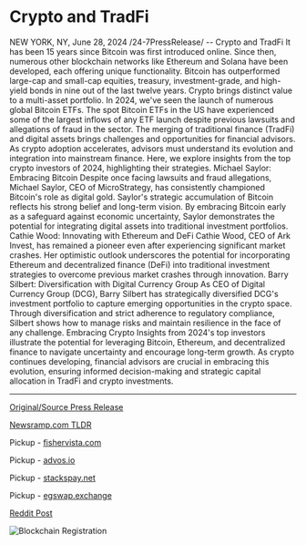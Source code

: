 # Crypto and TradFi

NEW YORK, NY, June 28, 2024 /24-7PressRelease/ -- Crypto and TradFi  It has been 15 years since Bitcoin was first introduced online. Since then, numerous other blockchain networks like Ethereum and Solana have been developed, each offering unique functionality. Bitcoin has outperformed large-cap and small-cap equities, treasury, investment-grade, and high-yield bonds in nine out of the last twelve years.  Crypto brings distinct value to a multi-asset portfolio. In 2024, we've seen the launch of numerous global Bitcoin ETFs. The spot Bitcoin ETFs in the US have experienced some of the largest inflows of any ETF launch despite previous lawsuits and allegations of fraud in the sector.  The merging of traditional finance (TradFi) and digital assets brings challenges and opportunities for financial advisors. As crypto adoption accelerates, advisors must understand its evolution and integration into mainstream finance. Here, we explore insights from the top crypto investors of 2024, highlighting their strategies.  Michael Saylor: Embracing Bitcoin  Despite once facing lawsuits and fraud allegations, Michael Saylor, CEO of MicroStrategy, has consistently championed Bitcoin's role as digital gold. Saylor's strategic accumulation of Bitcoin reflects his strong belief and long-term vision. By embracing Bitcoin early as a safeguard against economic uncertainty, Saylor demonstrates the potential for integrating digital assets into traditional investment portfolios.  Cathie Wood: Innovating with Ethereum and DeFi  Cathie Wood, CEO of Ark Invest, has remained a pioneer even after experiencing significant market crashes. Her optimistic outlook underscores the potential for incorporating Ethereum and decentralized finance (DeFi) into traditional investment strategies to overcome previous market crashes through innovation.  Barry Silbert: Diversification with Digital Currency Group  As CEO of Digital Currency Group (DCG), Barry Silbert has strategically diversified DCG's investment portfolio to capture emerging opportunities in the crypto space. Through diversification and strict adherence to regulatory compliance, Silbert shows how to manage risks and maintain resilience in the face of any challenge.  Embracing Crypto  Insights from 2024's top investors illustrate the potential for leveraging Bitcoin, Ethereum, and decentralized finance to navigate uncertainty and encourage long-term growth. As crypto continues developing, financial advisors are crucial in embracing this evolution, ensuring informed decision-making and strategic capital allocation in TradFi and crypto investments. 

---

[Original/Source Press Release](https://www.24-7pressrelease.com/press-release/512096/crypto-and-tradfi)
                    

[Newsramp.com TLDR](https://newsramp.com/curated-news/top-crypto-investors-of-2024-embrace-bitcoin-ethereum-and-defi-for-long-term-growth/9c7d20856085dd77c8619b3e4a2810ad) 


Pickup - [fishervista.com](https://fishervista.com/en/evolution-of-crypto-and-tradfi-insights-from-top-investors-of-2024/20244566)

Pickup - [advos.io](https://advos.io/en/crypto-and-tradfi-insights-from-leading-investors-on-integration-and-growth/20244566)

Pickup - [stackspay.net](https://stackspay.net/crypto-news/top-crypto-investors-of-2024-embrace-bitcoin-ethereum-and-defi-for-long-term-growth)

Pickup - [egswap.exchange](https://egswap.exchange/crypto-news/top-crypto-investors-of-2024-embrace-bitcoin-ethereum-and-defi-for-long-term-growth)
 



[Reddit Post](https://www.reddit.com/r/CryptoNewsInfo/comments/1dqdon8/top_crypto_investors_of_2024_embrace_bitcoin/) 



![Blockchain Registration](https://cdn.newsramp.app/24-7PressRelease/qrcode/246/28/jolt45HC.webp)